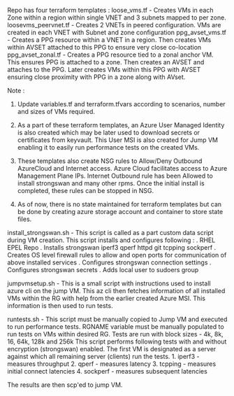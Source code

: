 Repo has four terraform templates :
loose_vms.tf - Creates VMs in each Zone within a region within single VNET and 3 subnets mapped to per zone.
loosevms_peervnet.tf - Creates 2 VNETs in peered configuration. VMs are created in each VNET with Subnet and zone configuration
ppg_avset_vms.tf - Creates a PPG resource within a VNET in a region. Then creates VMs within AVSET attached to this PPG to ensure very close co-location
ppg_avset_zonal.tf - Creates a PPG resource tied to a zonal anchor VM. This ensures PPG is attached to a zone. Then creates an AVSET and attaches to the PPG. Later creates VMs within this PPG with AVSET ensuring close proximity with PPG in a zone along with AVset.


Note :
1. Update variables.tf and terraform.tfvars according to scenarios, number and sizes of VMs required.

2. As a part of these terraform templates, an Azure User Managed Identity is also created which may be later used to download secrets or certificates from keyvault.
This User MSI is also created for Jump VM enabling it to easily run performance tests on the created VMs.

3. These templates also create NSG rules to Allow/Deny Outbound AzureCloud and Internet access. Azure Cloud facilitates access to Azure Management Plane IPs. Internet Outbound rule has been Allowed to install strongswan and many other rpms. Once the initial install is completed, these rules can be stopped in NSG.

4. As of now, there is no state maintained for terraform templates but can be done by creating azure storage account and container to store state files.


install_strongswan.sh - This script is called as a part custom data script during VM creation. This script installs and configures following :
        . RHEL EPEL Repo
        . Installs strongswan iperf3 qperf httpd git tcpping sockperf
        . Creates OS level firewall rules to allow and open ports for communication of above installed services
        . Configures strongswan connection settings
        . Configures strongswan secrets
        . Adds local user to sudoers group 
	

jumpvmsetup.sh - This is a small script with instructions used to install azure cli on the jump VM.
This az cli then fetches information of all installed VMs within the RG with help from the earlier created Azure MSI. This information is then used to run tests.

runtests.sh - This script must be manually copied to Jump VM and executed to run performance tests.
RGNAME variable must be manually populated to run tests on VMs within desired RG.
Tests are run with block sizes - 4k, 8k, 16, 64k, 128k and 256k
This script performs following tests with and without encryption (strongswan) enabled. The first VM is designated as a server against which all remaining server (clients) run the tests.
	1. iperf3 - measures throughput 
	2. qperf - measures latency
	3. tcpping - measures initial connect latencies
	4. sockperf - measures subsequent latencies

The results are then scp'ed to jump VM.

	
	


